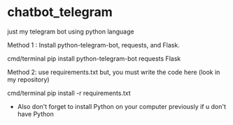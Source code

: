 # chatbot_telegram
just my telegram bot using python language

Method 1 :
Install python-telegram-bot, requests, and Flask.

cmd/terminal
pip install python-telegram-bot requests Flask

Method 2:
use requirements.txt but, you must write the code here (look in my repository)

cmd/terminal
pip install -r requirements.txt


* Also don't forget to install Python on your computer previously if u don't have Python 
